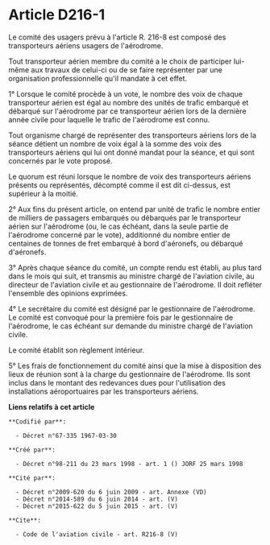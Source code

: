 # Article D216-1

Le comité des usagers prévu à l'article R. 216-8 est composé des transporteurs aériens usagers de l'aérodrome.

Tout transporteur aérien membre du comité a le choix de participer lui-même aux travaux de celui-ci ou de se faire
représenter par une organisation professionnelle qu'il mandate à cet effet.

1° Lorsque le comité procède à un vote, le nombre des voix de chaque transporteur aérien est égal au nombre des unités de
trafic embarqué et débarqué sur l'aérodrome par ce transporteur aérien lors de la dernière année civile pour laquelle le
trafic de l'aérodrome est connu.

Tout organisme chargé de représenter des transporteurs aériens lors de la séance détient un nombre de voix égal à la somme
des voix des transporteurs aériens qui lui ont donné mandat pour la séance, et qui sont concernés par le vote proposé.

Le quorum est réuni lorsque le nombre de voix des transporteurs aériens présents ou représentés, décompté comme il est dit
ci-dessus, est supérieur à la moitié.

2° Aux fins du présent article, on entend par unité de trafic le nombre entier de milliers de passagers embarqués ou
débarqués par le transporteur aérien sur l'aérodrome (ou, le cas échéant, dans la seule partie de l'aérodrome concerné par le
vote), additionné du nombre entier de centaines de tonnes de fret embarqué à bord d'aéronefs, ou débarqué d'aéronefs.

3° Après chaque séance du comité, un compte rendu est établi, au plus tard dans le mois qui suit, et transmis au ministre
chargé de l'aviation civile, au directeur de l'aviation civile et au gestionnaire de l'aérodrome. Il doit refléter l'ensemble
des opinions exprimées.

4° Le secrétaire du comité est désigné par le gestionnaire de l'aérodrome. Le comité est convoqué pour la première fois par
le gestionnaire de l'aérodrome, le cas échéant sur demande du ministre chargé de l'aviation civile.

Le comité établit son règlement intérieur.

5° Les frais de fonctionnement du comité ainsi que la mise à disposition des lieux de réunion sont à la charge du
gestionnaire de l'aérodrome. Ils sont inclus dans le montant des redevances dues pour l'utilisation des installations
aéroportuaires par les transporteurs aériens.

**Liens relatifs à cet article**

	**Codifié par**:

	  - Décret n°67-335 1967-03-30

	**Créé par**:

	  - Décret n°98-211 du 23 mars 1998 - art. 1 () JORF 25 mars 1998

	**Cité par**:

	  - Décret n°2009-620 du 6 juin 2009 - art. Annexe (VD)
	  - Décret n°2014-589 du 6 juin 2014 - art. (V)
	  - Décret n°2015-622 du 5 juin 2015 - art. (V)

	**Cite**:

	  - Code de l'aviation civile - art. R216-8 (V)
